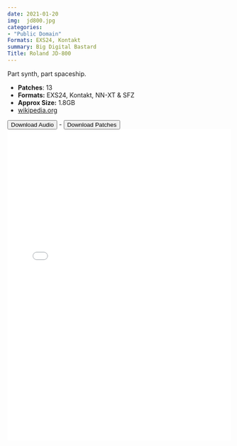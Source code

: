 ```yaml
---
date: 2021-01-20
img:  jd800.jpg
categories: 
- "Public Domain"
Formats: EXS24, Kontakt
summary: Big Digital Bastard
Title: Roland JD-800 
---
```




Part synth, part spaceship.

-  **Patches**: 13
-   **Formats:** EXS24, Kontakt, NN-XT & SFZ
-   **Approx Size:** 1.8GB
-   [wikipedia.org](https://en.wikipedia.org/wiki/Roland_JD-800/)



<div class="buttons"> <a href="https://www.dropbox.com/sh/xz6dooi7wp64max/AACnzdg0vFWgHX6Nbv9_Vji2a?dl=0"> <button>Download Audio</button></a> - <a href="https://github.com/publicsamples/Roland-JD-800"> <button>Download Patches</button></a></div>



<iframe width="100%" height="700px" src="/Demos/demos/jd800.html" scrolling="no" frameborder="0" allow="accelerometer; autoplay; clipboard-write; encrypted-media; gyroscope; picture-in-picture" allowfullscreen></iframe>

